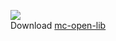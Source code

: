 ![](https://github-readme-stats-rho-eight-48.vercel.app/api?username=Snoop1CattZ69&theme=outrun&show_icons=true)<br/>
Download [mc-open-lib](https://nightly.link/Snoop1CattZ69/mc-open-library/workflows/build/master/mc-open-lib.zip)
